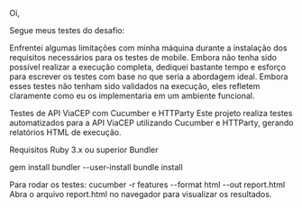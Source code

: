 Oi,

Segue meus testes do desafio:

Enfrentei algumas limitações com minha máquina durante a instalação dos requisitos necessários para os testes de mobile. 
Embora não tenha sido possível realizar a execução completa, dediquei bastante tempo e esforço para escrever os testes com base no que seria a abordagem ideal. 
Embora esses testes não tenham sido validados na execução, eles refletem claramente como eu os implementaria em um ambiente funcional.



Testes de API ViaCEP com Cucumber e HTTParty
Este projeto realiza testes automatizados para a API ViaCEP utilizando Cucumber e HTTParty, gerando relatórios HTML de execução.

Requisitos
Ruby 3.x ou superior
Bundler

gem install bundler --user-install
bundle install

Para rodar os testes:
cucumber -r features --format html --out report.html
Abra o arquivo report.html no navegador para visualizar os resultados.
